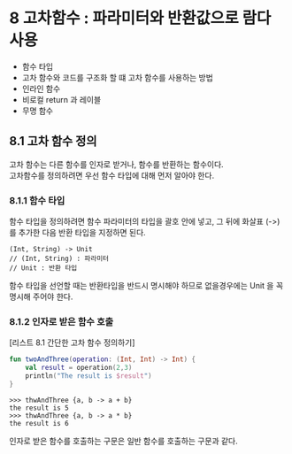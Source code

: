 # 8 고차함수 : 파라미터와 반환값으로 람다 사용

- 함수 타입
- 고차 함수와 코드를 구조화 할 떄 고차 함수를 사용하는 방법
- 인라인 함수
- 비로컬 return 과 레이블
- 무명 함수

## 8.1 고차 함수 정의
고차 함수는 다른 함수를 인자로 받거나, 함수를 반환하는 함수이다.  
고차함수를 정의하려면 우선 함수 타입에 대해 먼저 알아야 한다.

### 8.1.1 함수 타입
함수 타입을 정의하려면 함수 파라미터의 타입을 괄호 안에 넣고, 그 뒤에 화살표 (->) 를 추가한 다음 반환 타입을 지정하면 된다.  

```
(Int, String) -> Unit
// (Int, String) : 파라미터
// Unit : 반환 타입 
```

함수 타입을 선언할 때는 반환타입을 반드시 명시해야 하므로 없을경우에는 Unit 을 꼭 명시해 주어야 한다.  

### 8.1.2 인자로 받은 함수 호출
 
[리스트 8.1 간단한 고차 함수 정의하기]
```kotlin
fun twoAndThree(operation: (Int, Int) -> Int) {
    val result = operation(2,3)
    println("The result is $result")
}
```

```
>>> thwAndThree {a, b -> a + b}
the result is 5
>>> thwAndThree {a, b -> a * b}
the result is 6 
```

인자로 받은 함수를 호출하는 구문은 일반 함수를 호출하는 구문과 같다. 
